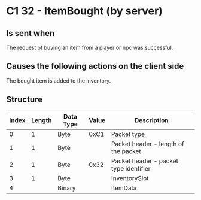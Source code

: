 # C1 32 - ItemBought (by server)

## Is sent when

The request of buying an item from a player or npc was successful.

## Causes the following actions on the client side

The bought item is added to the inventory.

## Structure

| Index | Length | Data Type | Value | Description |
|-------|--------|-----------|-------|-------------|
| 0 | 1 |   Byte   | 0xC1  | [Packet type](PacketTypes.md) |
| 1 | 1 |    Byte   |      | Packet header - length of the packet |
| 2 | 1 |    Byte   | 0x32  | Packet header - packet type identifier |
| 3 | 1 | Byte |  | InventorySlot |
| 4 |  | Binary |  | ItemData |